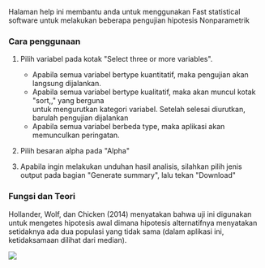 Halaman help ini membantu anda untuk menggunakan Fast statistical software untuk melakukan beberapa pengujian hipotesis Nonparametrik

### Cara penggunaan 

1. Pilih variabel pada kotak "Select three or more variables".<br/>
	- Apabila semua variabel bertype kuantitatif, maka pengujian akan langsung dijalankan.<br/>
	- Apabila semua variabel bertype kualitatif, maka akan muncul kotak "sort,," yang berguna <br/>
	  untuk mengurutkan kategori variabel. Setelah selesai diurutkan, barulah pengujian dijalankan <br/>
	- Apabila semua variabel berbeda type, maka aplikasi akan memunculkan peringatan.<br/>
	
2. Pilih besaran alpha pada "Alpha"

3. Apabila ingin melakukan unduhan hasil analisis, silahkan pilih jenis output pada bagian "Generate summary", lalu tekan "Download"


### Fungsi dan Teori

Hollander, Wolf, dan Chicken (2014) menyatakan bahwa uji ini digunakan untuk mengetes hipotesis awal dimana hipotesis alternatifnya menyatakan setidaknya ada dua populasi yang tidak sama (dalam aplikasi ini, ketidaksamaan dilihat dari median).

![](figures/nonpar/kruskal.png)<br/> 




